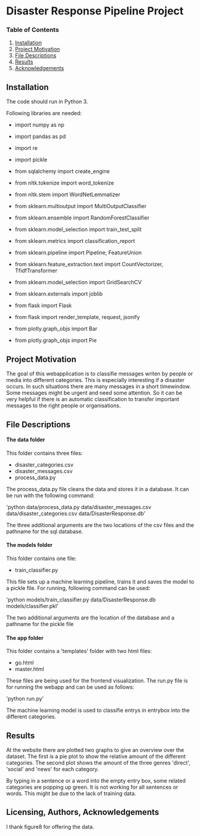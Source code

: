 # Disaster Response Pipeline Project

### Table of Contents

1. [Installation](#installation)
2. [Project Motivation](#motivation)
3. [File Descriptions](#files)
4. [Results](#results)
5. [Acknowledgements](#licensing)

## Installation <a name="installation"></a>

The code should run in Python 3.

Following libraries are needed:
- import numpy as np
- import pandas as pd
- import re
- import pickle
- from sqlalchemy import create_engine

- from nltk.tokenize import word_tokenize
- from nltk.stem import WordNetLemmatizer

- from sklearn.multioutput import MultiOutputClassifier
- from sklearn.ensemble import RandomForestClassifier
- from sklearn.model_selection import train_test_split
- from sklearn.metrics import classification_report
- from sklearn.pipeline import Pipeline, FeatureUnion
- from sklearn.feature_extraction.text import CountVectorizer, TfidfTransformer
- from sklearn.model_selection import GridSearchCV
- from sklearn.externals import joblib

- from flask import Flask
- from flask import render_template, request, jsonify

- from plotly.graph_objs import Bar
- from plotly.graph_objs import Pie

## Project Motivation<a name="motivation"></a>
The goal of this webapplication is to classifie messages writen by people or media into different categories. This is especially interesting if a disaster occurs. In such situations there are many messages in a short timewindow. Some messages might be urgent and need some attention. So it can be very helpful if there is an automatic classification to transfer important messages to the right people or organisations.

## File Descriptions <a name="files"></a>

#### The data folder
This folder contains three files:
- disaster_categories.csv
- disaster_messages.csv
- process_data.py

The process_data.py file cleans the data and stores it in a database. It can be run with the following command: 

'python data/process_data.py data/disaster_messages.csv data/disaster_categories.csv data/DisasterResponse.db'

The three additional arguments are the two locations of the csv files and the pathname for the sql database.

#### The models folder
This folder contains one file:
- train_classifier.py

This file sets up a machine learning pipeline, trains it and saves the model to a pickle file. For running, following command can be used:

'python models/train_classifier.py data/DisasterResponse.db models/classifier.pkl'

The two additional arguments are the location of the database and a pathname for the pickle file

#### The app folder
This folder contains a 'templates' folder with two html files:
- go.html
- master.html

These files are being used for the frontend visualization.
The run.py file is for running the webapp and can be used as follows:

'python run.py'

The machine learning model is used to classifie entrys in entrybox into the different categories. 

## Results<a name="results"></a>
At the website there are plotted two graphs to give an overview over the dataset. The first is a pie plot to show the relative amount of the different categories. The second plot shows the amount of the three genres 'direct', 'social' and 'news' for each category. 

By typing in a sentence or a word into the empty entry box, some related categories are popping up green. It is not working for all sentences or words. This might be due to the lack of training data. 

## Licensing, Authors, Acknowledgements<a name="licensing"></a>
I thank figure8 for offering the data.
